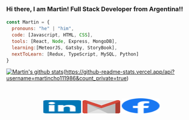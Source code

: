
### Hi there, I am Martin! Full Stack Developer from Argentina!!

```javascript
const Martin = {
  pronouns: "he" | "him",
  code: [Javascript, HTML, CSS],
  tools: [React, Node, Express, MongoDB],
  learning:[MeteorJS, Gatsby, StoryBook],
  nextToLearn: [Redux, TypeScript, MySQL, Python]
}
```
[![Martin's github stats](https://github-readme-stats.vercel.app/api?username=martincho111986&show_icons=true&theme=tokyonight)](https://github.com/martincho111986/github-readme-stats)(https://github-readme-stats.vercel.app/api?username=martincho111986&count_private=true)
<!--![Anurag's GitHub stats](https://github-readme-stats.vercel.app/api?username=martincho111986&count_private=true)-->



<br>
<p align="center">
    <a href="https://www.linkedin.com/in/martin-jerez-leal/" target="_blank"><img alt="Linkedin profile" title="Linkedin" src="assets/linkedin.svg" width="100" height="35" /></a>
    <a href="mailto:martincho111986@gmail.com"><img alt="Gmail" src="assets/google-gmail.svg" title="Email" width="100" height="35" /></a>
    <a href="https://www.facebook.com/martin.jerezleal/" target="_blank"><img alt="facebook" src="assets/facebook.svg" title="facebook" width="100" height="40" /></a>
</p>




<!--
**martincho111986/martincho111986** is a ✨ _special_ ✨ repository because its `README.md` (this file) appears on your GitHub profile.

<a href="https://www.instagram.com/martin.jerez.leal/"><img alt="Instagram" src="assets/Instagram.svg" title="Instagram" width="100" height="55" /></a> 

Here are some ideas to get you started:

- 🔭 I’m currently working on ...
- 🌱 I’m currently learning ...
- 👯 I’m looking to collaborate on ...
- 🤔 I’m looking for help with ...
- 💬 Ask me about ...
- 📫 How to reach me: ...
- 😄 Pronouns: ...
- ⚡ Fun fact: ...
<p align="left">
  <img src="https://konpa.github.io/devicon/devicon.git/icons/react/react-original-wordmark.svg" alt="react" width="40" height="40"/> 
  <img src="https://konpa.github.io/devicon/devicon.git/icons/bootstrap/bootstrap-plain.svg" alt="bootstrap" width="40" height="40"/> 
  <img src="https://konpa.github.io/devicon/devicon.git/icons/html5/html5-original-wordmark.svg" alt="html5" width="40" height="40"/> 
  <img src="https://konpa.github.io/devicon/devicon.git/icons/javascript/javascript-original.svg" alt="javascript" width="40" height="40"/> 
  <img src="https://konpa.github.io/devicon/devicon.git/icons/mongodb/mongodb-original-wordmark.svg" alt="mongodb" width="40" height="40"/>
</p>
-->
